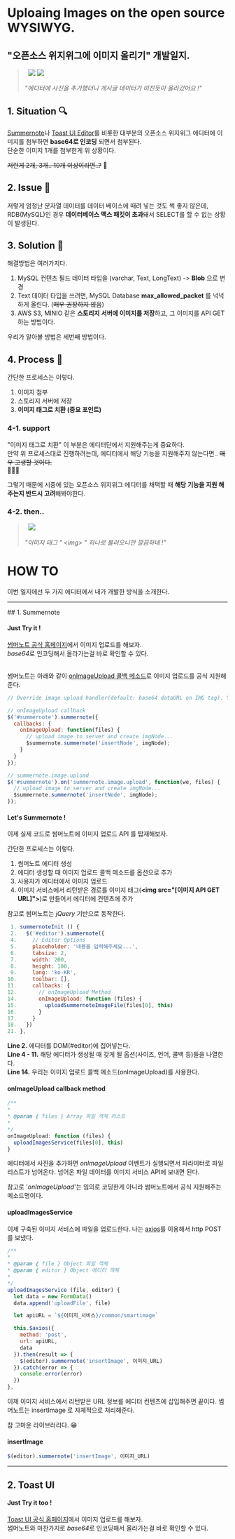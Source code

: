 # Uploaing Images on the open source WYSIWYG.
## "오픈소스 위지위그에 이미지 올리기" 개발일지.

> &nbsp;
> <img src="./images/base64.PNG">
> <img src="./images/toast.png">
>
> *"에디터에 사진을 추가했더니 게시글 데이터가 미친듯이 올라갔어요 !"*
> &nbsp;


## 1. Situation 🔍
[Summernote](https://summernote.org/)나 [Toast UI Editor](https://ui.toast.com/tui-editor)를 비롯한 대부분의 오픈소스 위지위그 에디터에 이미지를 첨부하면 **base64로 인코딩** 되면서 첨부된다.<br>
단순한 이미지 1개를 첨부한게 위 상황이다.

<s>저런게 2개, 3개.. 10개 이상이라면..?</s> 🤮

## 2. Issue 💢

저렇게 엄청난 문자열 데이터를 데이터 베이스에 때려 넣는 것도 썩 좋지 않은데,
RDB(MySQL)인 경우 **데이터베이스 맥스 패킷이 초과**돼서 SELECT를 할 수 없는 상황이 발생된다.

## 3. Solution 🔨
해결방법은 여러가지다.

1. MySQL 컨텐츠 필드 데이터 타입을 (varchar, Text, LongText) -> **Blob** 으로 변경
2. Text 데이터 타입을 쓰려면, MySQL Database **max_allowed_packet** 를 넉넉하게 올린다. (<s>매우 권장하지 않음</s>)
3. AWS S3, MINIO 같은 **스토리지 서버에 이미지를 저장**하고, 그 이미지를 API GET 하는 방법이다.

우리가 알아볼 방법은 세번째 방법이다.

## 4. Process 📑
간단한 프로세스는 이렇다.

1. 이미지 첨부
2. 스토리지 서버에 저장
3. **이미지 태그로 치환 (중요 포인트)**

### 4-1. support
"이미지 태그로 치환" 이 부분은 에디터단에서 지원해주는게 중요하다.<br>
만약 위 프로세스대로 진행하려는데, 에디터에서 해당 기능을 지원해주지 않는다면.. <s>매우 고생할 것이다.</s><br>  🤦🤦‍♂️

그렇기 때문에 시중에 있는 오픈소스 위지위그 에디터를 채택할 때 **해당 기능을 지원 해주는지 반드시 고려**해봐야한다.

### 4-2. then..

> &nbsp;
> <img src="./images/img_tag.png">
>
> *"이미지 태그 " &lt;img&gt; " 하나로 불러오니깐 깔끔하네 !"*
> &nbsp;

# HOW TO
이번 일지에선 두 가지 에디터에서 내가 개발한 방식을 소개한다.

<hr>
## 1. Summernote

#### Just Try it !
[썸머노트 공식 홈페이지](https://summernote.org/)에서 이미지 업로드를 해보자.<br>
*base64*로 인코딩해서 올라가는걸 바로 확인할 수 있다.<br><br>

썸머노트는 아래와 같이 [onImageUpload 콜백 메소드](https://summernote.org/deep-dive/#onimageupload)로 이미지 업로드를 공식 지원해준다.

```js
// Override image upload handler(default: base64 dataURL on IMG tag). You can upload image to server or AWS

// onImageUpload callback
$('#summernote').summernote({
  callbacks: {
    onImageUpload: function(files) {
      // upload image to server and create imgNode...
      $summernote.summernote('insertNode', imgNode);
    }
  }
});

// summernote.image.upload
$('#summernote').on('summernote.image.upload', function(we, files) {
  // upload image to server and create imgNode...
  $summernote.summernote('insertNode', imgNode);
});
```

#### Let's Summernote !

이제 실제 코드로 썸머노트에 이미지 업로드 API 를 탑재해보자.

간단한 프로세스는 이렇다.
1. 썸머노트 에디터 생성
2. 에디터 생성할 때 이미지 업로드 콜백 메소드를 옵션으로 추가
3. 사용자가 에디터에서 이미지 업로드
4. 이미지 서비스에서 리턴받은 경로를 이미지 태그(**&lt;img src="[이미지 API GET URL]"&gt;**)로 만들어서  에디터에 컨텐츠에 추가

참고로 썸머노트는 *jQuery* 기반으로 동작한다.

```js
 1. summernoteInit () {
 2.   $('#editor').summernote({
 4.     // Editor Options
 5.     placeholder: '내용을 입력해주세요...',
 6.     tabsize: 2,
 7.     width: 200,
 8.     height: 100,
 9.     lang: 'ko-KR',
10.     toolbar: [],
11.     callbacks: {
12.       // onImageUpload Method
14.       onImageUpload: function (files) {
15.         uploadSummernoteImageFile(files[0], this)
16.       }
17.     }
18.   })
21. },
```

**Line 2.** 에디터를 DOM(#editor)에 집어넣는다.<br>
**Line 4 - 11.** 해당 에디터가 생성될 때 갖게 될 옵션(사이즈, 언어, 콜백 등)들을 나열한다.<br>
**Line 14.** 우리는 이미지 업로드 콜백 메소드(onImageUpload)를 사용한다.<br>

#### onImageUpload callback method
```js
/**
*
* @param { files } Array 파일 객체 리스트
*
*/
onImageUpload: function (files) {
  uploadImagesService(files[0], this)
}
```

에디터에서 사진을 추가하면 *onImageUpload* 이벤트가 실행되면서 파라미터로 파일 리스트가 넘어온다.
넘어온 파일 데이터를 이미지 서비스 API에 보내면 된다.

참고로 '*onImageUpload*'는 임의로 코딩한게 아니라 썸머노트에서 공식 지원해주는 메소드명이다.

#### uploadImagesService

이제 구축된 이미지 서비스에 파일을 업로드한다.
나는 [axios](https://github.com/axios/axios)를 이용해서 http POST 를 보냈다.

```js
/**
*
* @param { file } Object 파일 객체
* @param { editor } Object 에디터 객체
*
*/
uploadImagesService (file, editor) {
  let data = new FormData()
  data.append('uploadFile', file)

  let apiURL = `${이미지_서비스}/common/smartimage`

  this.$axios({
    method: 'post',
    url: apiURL,
    data
  }).then(result => {
    $(editor).summernote('insertImage', 이미지_URL)
  }).catch(error => {
    console.error(error)
  })
},
```

이제 이미지 서비스에서 리턴받은 URL 정보를 에디터 컨텐츠에 삽입해주면 끝이다.
썸머노트는 insertImage 로 자체적으로 처리해준다.

참 고마운 라이브러리다. 😁
#### insertImage
```js
$(editor).summernote('insertImage', 이미지_URL)
```

<hr>

## 2. Toast UI
#### Just Try it too !
[Toast UI 공식 홈페이지](https://ui.toast.com/tui-editor)에서 이미지 업로드를 해보자.<br>
썸머노트와 마찬가지로 *base64*로 인코딩해서 올라가는걸 바로 확인할 수 있다.<br>
